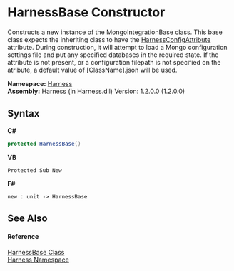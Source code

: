 # HarnessBase Constructor 
 

Constructs a new instance of the MongoIntegrationBase class. This base class expects the inheriting class to have the <a href="55e51d1d-dcc4-a189-4721-f8dcf43921a2">HarnessConfigAttribute</a> attribute. During construction, it will attempt to load a Mongo configuration settings file and put any specified databases in the required state. If the attribute is not present, or a configuration filepath is not specified on the atribute, a default value of [ClassName].json will be used.

**Namespace:**&nbsp;<a href="c306edfe-5c5e-b933-d794-fef44c8f4ffc">Harness</a><br />**Assembly:**&nbsp;Harness (in Harness.dll) Version: 1.2.0.0 (1.2.0.0)

## Syntax

**C#**<br />
``` C#
protected HarnessBase()
```

**VB**<br />
``` VB
Protected Sub New
```

**F#**<br />
``` F#
new : unit -> HarnessBase
```


## See Also


#### Reference
<a href="36459884-00cd-2c3d-acf5-b0cdf2a8da1b">HarnessBase Class</a><br /><a href="c306edfe-5c5e-b933-d794-fef44c8f4ffc">Harness Namespace</a><br />